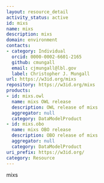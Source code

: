 ```yaml
---
layout: resource_detail
activity_status: active
id: mixs
name: mixs
description: mixs
domain: environment
contacts:
- category: Individual
  orcid: 0000-0002-6601-2165
  github: cmungall
  email: cjmungall@lbl.gov
  label: Christopher J. Mungall
url: https://w3id.org/mixs
repository: https://w3id.org/mixs
products:
- id: mixs.owl
  name: mixs OWL release
  description: OWL release of mixs
  aggregator: null
  category: DataModelProduct
- id: mixs.obo
  name: mixs OBO release
  description: OBO release of mixs
  aggregator: null
  category: DataModelProduct
uri_prefix: https://w3id.org/
category: Resource
---
```


mixs
